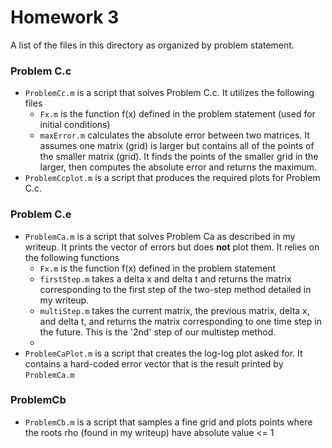 # Homework 3

A list of the files in this directory as organized by problem statement.

### Problem C.c
 - `ProblemCc.m` is a script that solves Problem C.c. It utilizes the following files
   - `Fx.m` is the function f(x) defined in the problem statement (used for initial conditions)
   - `maxError.m` calculates the absolute error between two matrices. It assumes one matrix (grid) is larger but contains all of the points of the smaller matrix (grid). It finds the points of the smaller grid in the larger, then computes the absolute error and returns the maximum.
- `ProblemCcplot.m` is a script that produces the required plots for Problem C.c.

### Problem C.e
 - `ProblemCa.m` is a script that solves Problem Ca as described in my writeup. It prints the vector of errors but does **not** plot them. It relies on the following functions
   - `Fx.m` is the function f(x) defined in the problem statement
   - `firstStep.m` takes a delta x and delta t and returns the matrix corresponding to the first step of the two-step method detailed in my writeup.
   - `multiStep.m` takes the current matrix, the previous matrix, delta x, and delta t, and returns the matrix corresponding to one time step in the future. This is the '2nd' step of our multistep method.
   - 
 - `ProblemCaPlot.m` is a script that creates the log-log plot asked for. It contains a hard-coded error vector that is the result printed by `ProblemCa.m`

### ProblemCb
 - `ProblemCb.m` is a script that samples a fine grid and plots points where the roots rho (found in my writeup) have absolute value <= 1
